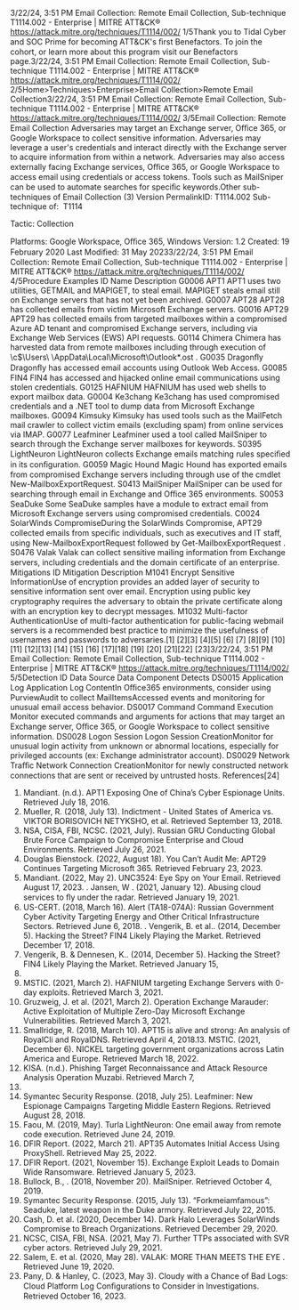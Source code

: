 3/22/24, 3:51 PM Email Collection: Remote Email Collection, Sub-technique T1114.002 - Enterprise | MITRE ATT&CK®
https://attack.mitre.org/techniques/T1114/002/ 1/5Thank you to Tidal Cyber and SOC Prime for becoming ATT&CK's ﬁrst Benefactors. To join the cohort, or learn more about this program visit our
Benefactors page.3/22/24, 3:51 PM Email Collection: Remote Email Collection, Sub-technique T1114.002 - Enterprise | MITRE ATT&CK®
https://attack.mitre.org/techniques/T1114/002/ 2/5Home>Techniques>Enterprise>Email Collection>Remote Email Collection3/22/24, 3:51 PM Email Collection: Remote Email Collection, Sub-technique T1114.002 - Enterprise | MITRE ATT&CK®
https://attack.mitre.org/techniques/T1114/002/ 3/5Email Collection: Remote Email Collection
Adversaries may target an Exchange server, Oﬃce 365, or Google Workspace to collect sensitive information. Adversaries may leverage a
user's credentials and interact directly with the Exchange server to acquire information from within a network. Adversaries may also access
externally facing Exchange services, Oﬃce 365, or Google Workspace to access email using credentials or access tokens. Tools such as
MailSniper can be used to automate searches for speciﬁc keywords.Other sub-techniques of Email Collection (3)
Version PermalinkID: T1114.002
Sub-technique of:  T1114

Tactic: Collection

Platforms: Google Workspace, Oﬃce 365, Windows
Version: 1.2
Created: 19 February 2020
Last Modiﬁed: 31 May 20233/22/24, 3:51 PM Email Collection: Remote Email Collection, Sub-technique T1114.002 - Enterprise | MITRE ATT&CK®
https://attack.mitre.org/techniques/T1114/002/ 4/5Procedure Examples
ID Name Description
G0006 APT1 APT1 uses two utilities, GETMAIL and MAPIGET, to steal email. MAPIGET steals email still on Exchange
servers that has not yet been archived.
G0007 APT28 APT28 has collected emails from victim Microsoft Exchange servers.
G0016 APT29 APT29 has collected emails from targeted mailboxes within a compromised Azure AD tenant and
compromised Exchange servers, including via Exchange Web Services (EWS) API requests.
G0114 Chimera Chimera has harvested data from remote mailboxes including through execution of
\\c$\Users\ \AppData\Local\Microsoft\Outlook\*.ost .
G0035 Dragonﬂy Dragonﬂy has accessed email accounts using Outlook Web Access.
G0085 FIN4 FIN4 has accessed and hijacked online email communications using stolen credentials.
G0125 HAFNIUM HAFNIUM has used web shells to export mailbox data.
G0004 Ke3chang Ke3chang has used compromised credentials and a .NET tool to dump data from Microsoft Exchange
mailboxes.
G0094 Kimsuky Kimsuky has used tools such as the MailFetch mail crawler to collect victim emails (excluding spam)
from online services via IMAP.
G0077 Leafminer Leafminer used a tool called MailSniper to search through the Exchange server mailboxes for keywords.
S0395 LightNeuron LightNeuron collects Exchange emails matching rules speciﬁed in its conﬁguration.
G0059 Magic Hound Magic Hound has exported emails from compromised Exchange servers including through use of the
cmdlet New-MailboxExportRequest.
S0413 MailSniper MailSniper can be used for searching through email in Exchange and Oﬃce 365 environments.
S0053 SeaDuke Some SeaDuke samples have a module to extract email from Microsoft Exchange servers using
compromised credentials.
C0024 SolarWinds
CompromiseDuring the SolarWinds Compromise, APT29 collected emails from speciﬁc individuals, such as
executives and IT staff, using New-MailboxExportRequest followed by Get-MailboxExportRequest .
S0476 Valak Valak can collect sensitive mailing information from Exchange servers, including credentials and the
domain certiﬁcate of an enterprise.
Mitigations
ID Mitigation Description
M1041 Encrypt Sensitive
InformationUse of encryption provides an added layer of security to sensitive information sent over email.
Encryption using public key cryptography requires the adversary to obtain the private certiﬁcate along
with an encryption key to decrypt messages.
M1032 Multi-factor
AuthenticationUse of multi-factor authentication for public-facing webmail servers is a recommended best practice
to minimize the usefulness of usernames and passwords to adversaries.[1]
[2][3]
[4][5]
[6]
[7]
[8][9]
[10][11]
[12][13]
[14]
[15]
[16]
[17][18]
[19]
[20]
[21][22]
[23]3/22/24, 3:51 PM Email Collection: Remote Email Collection, Sub-technique T1114.002 - Enterprise | MITRE ATT&CK®
https://attack.mitre.org/techniques/T1114/002/ 5/5Detection
ID Data Source Data Component Detects
DS0015 Application Log Application Log
ContentIn Oﬃce365 environments, consider using PurviewAudit to collect
MailItemsAccessed events and monitoring for unusual email access behavior.
DS0017 Command Command Execution Monitor executed commands and arguments for actions that may target an
Exchange server, Oﬃce 365, or Google Workspace to collect sensitive information.
DS0028 Logon Session Logon Session
CreationMonitor for unusual login activity from unknown or abnormal locations, especially
for privileged accounts (ex: Exchange administrator account).
DS0029 Network Traﬃc Network Connection
CreationMonitor for newly constructed network connections that are sent or received by
untrusted hosts.
References[24]
1. Mandiant. (n.d.). APT1 Exposing One of China’s Cyber
Espionage Units. Retrieved July 18, 2016.
2. Mueller, R. (2018, July 13). Indictment - United States of
America vs. VIKTOR BORISOVICH NETYKSHO, et al. Retrieved
September 13, 2018.
3. NSA, CISA, FBI, NCSC. (2021, July). Russian GRU Conducting
Global Brute Force Campaign to Compromise Enterprise and
Cloud Environments. Retrieved July 26, 2021.
4. Douglas Bienstock. (2022, August 18). You Can’t Audit Me:
APT29 Continues Targeting Microsoft 365. Retrieved February
23, 2023.
5. Mandiant. (2022, May 2). UNC3524: Eye Spy on Your Email.
Retrieved August 17, 2023.
. Jansen, W . (2021, January 12). Abusing cloud services to ﬂy
under the radar. Retrieved January 19, 2021.
7. US-CERT. (2018, March 16). Alert (TA18-074A): Russian
Government Cyber Activity Targeting Energy and Other Critical
Infrastructure Sectors. Retrieved June 6, 2018.
. Vengerik, B. et al.. (2014, December 5). Hacking the Street?
FIN4 Likely Playing the Market. Retrieved December 17, 2018.
9. Vengerik, B. & Dennesen, K.. (2014, December 5). Hacking the
Street? FIN4 Likely Playing the Market. Retrieved January 15,
2019.
10. MSTIC. (2021, March 2). HAFNIUM targeting Exchange
Servers with 0-day exploits. Retrieved March 3, 2021.
11. Gruzweig, J. et al. (2021, March 2). Operation Exchange
Marauder: Active Exploitation of Multiple Zero-Day Microsoft
Exchange Vulnerabilities. Retrieved March 3, 2021.
12. Smallridge, R. (2018, March 10). APT15 is alive and strong: An
analysis of RoyalCli and RoyalDNS. Retrieved April 4, 2018.13. MSTIC. (2021, December 6). NICKEL targeting government
organizations across Latin America and Europe. Retrieved
March 18, 2022.
14. KISA. (n.d.). Phishing Target Reconnaissance and Attack
Resource Analysis Operation Muzabi. Retrieved March 7,
2022.
15. Symantec Security Response. (2018, July 25). Leafminer: New
Espionage Campaigns Targeting Middle Eastern Regions.
Retrieved August 28, 2018.
1. Faou, M. (2019, May). Turla LightNeuron: One email away
from remote code execution. Retrieved June 24, 2019.
17. DFIR Report. (2022, March 21). APT35 Automates Initial
Access Using ProxyShell. Retrieved May 25, 2022.
1. DFIR Report. (2021, November 15). Exchange Exploit Leads to
Domain Wide Ransomware. Retrieved January 5, 2023.
19. Bullock, B., . (2018, November 20). MailSniper. Retrieved
October 4, 2019.
20. Symantec Security Response. (2015, July 13).
“Forkmeiamfamous”: Seaduke, latest weapon in the Duke
armory. Retrieved July 22, 2015.
21. Cash, D. et al. (2020, December 14). Dark Halo Leverages
SolarWinds Compromise to Breach Organizations. Retrieved
December 29, 2020.
22. NCSC, CISA, FBI, NSA. (2021, May 7). Further TTPs associated
with SVR cyber actors. Retrieved July 29, 2021.
23. Salem, E. et al. (2020, May 28). VALAK: MORE THAN MEETS
THE EYE . Retrieved June 19, 2020.
24. Pany, D. & Hanley, C. (2023, May 3). Cloudy with a Chance of
Bad Logs: Cloud Platform Log Conﬁgurations to Consider in
Investigations. Retrieved October 16, 2023.